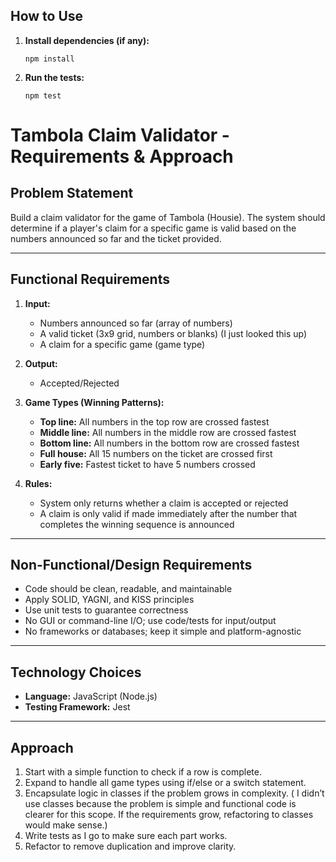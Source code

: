 ## How to Use

1. **Install dependencies (if any):**
   ```
   npm install
   ```

2. **Run the tests:**
   ```
   npm test
   ```

# Tambola Claim Validator - Requirements & Approach

## Problem Statement
Build a claim validator for the game of Tambola (Housie). The system should determine if a player's claim for a specific game is valid based on the numbers announced so far and the ticket provided.

---

## Functional Requirements
1. **Input:**
   - Numbers announced so far (array of numbers)
   - A valid ticket (3x9 grid, numbers or blanks)   (I just looked this up)
   - A claim for a specific game (game type)

2. **Output:**
   - Accepted/Rejected 

3. **Game Types (Winning Patterns):**
   - **Top line:** All numbers in the top row are crossed fastest
   - **Middle line:** All numbers in the middle row are crossed fastest
   - **Bottom line:** All numbers in the bottom row are crossed fastest
   - **Full house:** All 15 numbers on the ticket are crossed first
   - **Early five:** Fastest ticket to have 5 numbers crossed

4. **Rules:**
   - System only returns whether a claim is accepted or rejected
   - A claim is only valid if made immediately after the number that completes the winning sequence is announced

---

## Non-Functional/Design Requirements
- Code should be clean, readable, and maintainable
- Apply SOLID, YAGNI, and KISS principles
- Use unit tests to guarantee correctness
- No GUI or command-line I/O; use code/tests for input/output
- No frameworks or databases; keep it simple and platform-agnostic

---

## Technology Choices
- **Language:** JavaScript (Node.js)
- **Testing Framework:** Jest

---

## Approach
1. Start with a simple function to check if a row is complete.
2. Expand to handle all game types using if/else or a switch statement.
3. Encapsulate logic in classes if the problem grows in complexity. ( I didn’t use classes because the problem is simple and functional code is clearer for this scope. If the requirements grow, refactoring to classes would make sense.)
4. Write tests as I go to make sure each part works.
5. Refactor to remove duplication and improve clarity.



